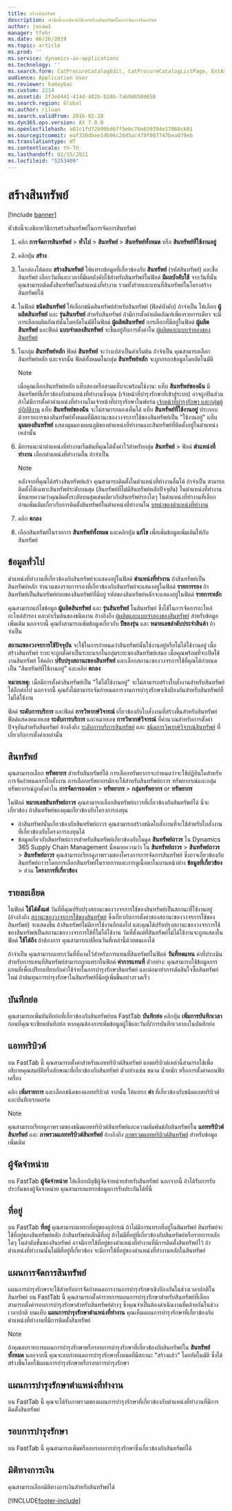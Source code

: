 ```yaml
---
title: สร้างสินทรัพย์
description: หัวข้อนี้จะอธิบายวิธีการสร้างสินทรัพย์ในการจัดการสินทรัพย์
author: josaw1
manager: tfehr
ms.date: 06/26/2019
ms.topic: article
ms.prod: ''
ms.service: dynamics-ax-applications
ms.technology: ''
ms.search.form: CatProcureCatalogEdit, CatProcureCatalogListPage, EntAssetObjectTableCopyStructure, EntAssetObjectTableCreate
audience: Application User
ms.reviewer: kamaybac
ms.custom: 2214
ms.assetid: 2f3e0441-414d-402b-b28b-7ab0d650d658
ms.search.region: Global
ms.author: riluan
ms.search.validFrom: 2016-02-28
ms.dyn365.ops.version: AX 7.0.0
ms.openlocfilehash: a01c1fd72b96bd6ff5e6c76e659394e17060c681
ms.sourcegitcommit: eaf330dbee1db96c20d5ac479f007747bea079eb
ms.translationtype: HT
ms.contentlocale: th-TH
ms.lasthandoff: 02/15/2021
ms.locfileid: "5253409"
---
```

# <a name="create-an-asset"></a>สร้างสินทรัพย์

[!include [banner](../../includes/banner.md)]

 

หัวข้อนี้จะอธิบายวิธีการสร้างสินทรัพย์ในการจัดการสินทรัพย์

1. คลิก **การจัดการสินทรัพย์** > **ทั่วไป** > **สินทรัพย์** > **สินทรัพย์ทั้งหมด** หรือ **สินทรัพย์ที่ใช้งานอยู่**
2. คลิกปุ่ม **สร้าง**
3. ในกล่องโต้ตอบ **สร้างสินทรัพย์** ให้แทรกข้อมูลที่เกี่ยวข้องกับ **สินทรัพย์** (รหัสสินทรัพย์) และชื่อสินทรัพย์ เลือกวันที่และเวลาที่มีผลบังคับใช้สำหรับสินทรัพย์ในฟิลด์ **มีผลบังคับใช้** จากวันที่นั้น คุณสามารถติดตั้งสินทรัพย์ในตำแหน่งที่ทำงาน รวมทั้งย้ายและแทนที่สินทรัพย์ในโครงสร้างสินทรัพย์ได้
4. ในฟิลด์ **ชนิดสินทรัพย์** ให้เลือกชนิดสินทรัพย์สำหรับสินทรัพย์ (ฟิลด์บังคับ) ถ้าจำเป็น ให้เลือก **ผู้ผลิตสินทรัพย์** และ **รุ่นสินทรัพย์** สำหรับสินทรัพย์ ถ้ามีการตั้งค่าผลิตภัณฑ์เพียงรายการเดียว จะมีการเลือกผลิตภัณฑ์นั้นโดยอัตโนมัติในฟิลด์ **ผู้ผลิตสินทรัพย์** การเลือกที่มีอยู่ในฟิลด์ **ผู้ผลิตสินทรัพย์** และฟิลด์ **แบบจำลองสินทรัพย์** จะขึ้นอยู่กับการตั้งค่าใน [ผู้ผลิตและแบบจำลองของสินทรัพย์](../setup-for-objects/product-and-model.md)
5. ในกลุ่ม **สินทรัพย์หลัก** ฟิลด์ **สินทรัพย์** จะว่างเปล่าเป็นค่าเริ่มต้น ถ้าจำเป็น คุณสามารถเลือกสินทรัพย์หลัก และจากนั้น ฟิลด์ทั้งหมดในกลุ่ม **สินทรัพย์หลัก** จะถูกกรอกข้อมูลโดยอัตโนมัติ
    >[!NOTE]  
    >เมื่อคุณเลือกสินทรัพย์หลัก แท็บสองหรือสามแท็บจะพร้อมใช้งาน: แท็บ **สินทรัพย์ของฉัน** มีสินทรัพย์ที่เกี่ยวข้องกับตำแหน่งที่ทำงานซึ่งคุณ (เจ้าหน้าที่บำรุงรักษาที่เข้าสู่ระบบ) อาจถูกปันส่วน ถ้าไม่มีการตั้งค่าตำแหน่งที่ทำงานในเจ้าหน้าที่บำรุงรักษาในฟอร์ม [เจ้าหน้าที่บำรุงรักษา และกลุ่มผู้ปฎิบัติงาน](../setup-for-objects/workers-and-worker-groups.md) แท็บ **สินทรัพย์ของฉัน** จะไม่สามารถมองเห็นได้ แท็บ **สินทรัพย์ที่ใช้งานอยู่** ประกอบด้วยรายการของสินทรัพย์ทั้งหมดที่มีสถานะของวงจรการใช้ของสินทรัพย์เป็น "ใช้งานอยู่" แท็บ **มุมมองสินทรัพย์** แสดงมุมมองแผนภูมิของตำแหน่งที่ทำงานและสินทรัพย์ที่ติดตั้งอยู่ในตำแหน่งเหล่านั้น

6. มีการแนะนำตำแหน่งที่ทำงานเริ่มต้นที่คุณได้ตั้งค่าไว้สำหรับกลุ่ม **สินทรัพย์** > ฟิลด์ **ตำแหน่งที่ทำงาน** เลือกตำแหน่งที่ทำงานอื่น ถ้าจำเป็น

    >[!NOTE]
    >หลังจากที่คุณได้สร้างสินทรัพย์แล้ว คุณสามารถติดตั้งในตำแหน่งที่ทำงานอื่นได้ ถ้าจำเป็น สามารถติดตั้งได้เฉพาะสินทรัพย์ระดับบนสุด (สินทรัพย์ที่ไม่มีสินทรัพย์หลักปัจจุบัน) ในตำแหน่งที่ทำงาน นี่หมายความว่าคุณติดตั้งระดับบนสุดเช่นเดียวกับสินทรัพย์รองใดๆ ในตำแหน่งที่ทำงานที่เลือก อ่านเพิ่มเติมเกี่ยวกับการติดตั้งสินทรัพย์ในตำแหน่งที่ทำงานใน [บทนำของตำแหน่งที่ทำงาน](../functional-locations/introduction-to-functional-locations.md)

7. คลิก **ตกลง**
8. เลือกสินทรัพย์ในรายการ **สินทรัพย์ทั้งหมด** และคลิกปุ่ม **แก้ไข** เพื่อเพิ่มข้อมูลเพิ่มเติมให้กับสินทรัพย์

## <a name="general-information"></a>ข้อมูลทั่วไป

ตำแหน่งที่ทำงานที่เกี่ยวข้องกับสินทรัพย์จะแสดงอยู่ในฟิลด์ **ตำแหน่งที่ทำงาน** ถ้าสินทรัพย์เป็นสินทรัพย์หลัก จำนวนของรายการรองที่เกี่ยวข้องกับสินทรัพย์จะแสดงอยู่ในฟิลด์ **รายการรอง** ถ้าสินทรัพย์เป็นสินทรัพย์ย่อยของสินทรัพย์ที่มีอยู่ รหัสของสินทรัพย์หลักจะแสดงอยู่ในฟิลด์ **รายการหลัก**

คุณสามารถแก้ไขข้อมูล **ผู้ผลิตสินทรัพย์** และ **รุ่นสินทรัพย์** ในสินทรัพย์ ซึ่งใช้ในการจัดการอะไหล่ อะไหล่สำรอง และค่าเริ่มต้นของชนิดงาน อ้างอิงถึง [ผู้ผลิตและแบบจำลองของสินทรัพย์](../setup-for-objects/product-and-model.md) สำหรับข้อมูลเพิ่มเติม นอกจากนี้ คุณยังสามารถเพิ่มข้อมูลเกี่ยวกับ **ปีของรุ่น** และ **หมายเลขลำดับประจำสินค้า** ถ้าจำเป็น

**สถานะของวงจรการใช้ปัจจุบัน** จะใช้ในการกำหนดว่าสินทรัพย์นั้นใช้งานอยู่หรือไม่ได้ใช้งานอยู่ เมื่อสร้างสินทรัพย์ ระยะจะถูกตั้งค่าเป็นระยะแรกในกลุ่มระยะของสินทรัพย์เสมอ เมื่อคุณพร้อมที่จะเปิดใช้งานสินทรัพย์ ให้คลิก **ปรับปรุงสถานะของสินทรัพย์** และเลือกสถานะของวงจรการใช้ที่คุณได้กำหนดเป็น "สินทรัพย์ที่ใช้งานอยู่" และคลิก **ตกลง**

**หมายเหตุ:** เมื่อมีการตั้งค่าสินทรัพย์เป็น "ไม่ได้ใช้งานอยู่" จะไม่สามารถสร้างใบสั่งงานสำหรับสินทรัพย์ได้อีกต่อไป นอกจากนี้ คุณยังไม่สามารถจัดกำหนดการงานการบำรุงรักษาเชิงป้องกันสำหรับสินทรัพย์ที่ไม่ได้ใช้งาน

ฟิลด์ **ระดับการบริการ** และฟิลด์ **การวิพากษ์วิจารณ์** เกี่ยวข้องกับใบสั่งงานที่สร้างขึ้นสำหรับสินทรัพย์ ฟิลด์แสดงหมายเลข **ระดับการบริการ** และหมายเลข **การวิพากษ์วิจารณ์** ที่คำนวณสำหรับการตั้งค่าปัจจุบันสำหรับสินทรัพย์ อ้างอิงถึง [ระดับการบริการสินทรัพย์](../setup-for-objects/object-priorities.md) และ [ชนิดการวิพากษ์วิจารณ์สินทรัพย์](../setup-for-objects/object-criticalities.md) ที่เกี่ยวกับการตั้งค่าเหล่านั้น

## <a name="asset"></a>สินทรัพย์

คุณสามารถเลือก **ทรัพยากร** สำหรับสินทรัพย์ได้ การเลือกทรัพยากรจะกำหนดว่าจะใช้ปฏิทินใดสำหรับการจัดกำหนดการใบสั่งงาน การเลือกทรัพยากรมักจะใช้สำหรับสินทรัพย์ถาวร ทรัพยากรณ์และกลุ่มทรัพยากรณ์ถูกตั้งค่าใน **การจัดการองค์กร** > **ทรัพยากร** > **กลุ่มทรัพยากร** or **ทรัพยากร**

ในฟิลด์ **หมายเลขสินทรัพย์ถาวร** คุณสามารถเลือกสินทรัพย์ถาวรที่เกี่ยวข้องกับสินทรัพย์ได้ นี่จะเกี่ยวข้อง ถ้าสินทรัพย์ของคุณเกี่ยวข้องกับโครงการลงทุน

- ถ้าสินทรัพย์นั้นเกี่ยวข้องกับสินทรัพย์ถาวร คุณสามารถสร้างชนิดใบสั่งงานที่จะใช้สำหรับใบสั่งงานที่เกี่ยวข้องกับโครงการลงทุนได้ 
- ข้อมูลเกี่ยวกับสินทรัพย์ถาวรสำหรับสินทรัพย์เกี่ยวข้องกับโมดูล **สินทรัพย์ถาวร** ใน Dynamics 365 Supply Chain Management นี่หมายความว่า ใน **สินทรัพย์ถาวร** > **สินทรัพย์ถาวร** > **สินทรัพย์ถาวร** คุณสามารถเรียกดูภาพรวมของโครงการการจัดการสินทรัพย์ ซึ่งอาจเกี่ยวข้องกับสินทรัพย์ถาวรโดยการเลือกสินทรัพย์ในรายการและการดูเนื้อหาในบานหน้าต่าง **ข้อมูลที่เกี่ยวข้อง** > ส่วน **โครงการที่เกี่ยวข้อง**


## <a name="details"></a>รายละเอียด

ในฟิลด์ **ใช้ได้ตั้งแต่** วันที่ที่คุณปรับปรุงสถานะของวงจรการใช้ของสินทรัพย์เป็นสถานะที่ใช้งานอยู่ (อ้างอิงถึง [สถานะของวงจรการใช้ของสินทรัพย์](../setup-for-objects/object-stages.md) ซึ่งเกี่ยวกับการตั้งค่าของสถานะของวงจรการใช้ของสินทรัพย์) จะแสดงขึ้น ถ้าสินทรัพย์ไม่มีการใช้งานอีกต่อไป และคุณได้ปรับปรุงสถานะของวงจรการใช้ของสินทรัพย์เป็นสถานะของวงจรการใช้ที่ไม่ได้ใช้งาน วันที่ตั้งแต่ที่สินทรัพย์ไม่ได้ใช้งานจะถูกแสดงในฟิลด์ **ใช้ได้ถึง** ถ้าต้องการ คุณสามารถเปลี่ยนวันที่เหล่านี้ด้วยตนเองได้

ถ้าจำเป็น คุณสามารถแทรกวันที่ที่คาดไว้สำหรับการแทนที่สินทรัพย์ในฟิลด์ **วันที่ทดแทน** ค่าที่ประเมินสำหรับการแทนที่สินทรัพย์สามารถถูกแทรกในฟิลด์ **ค่าการแทนที่** ตัวอย่าง: คุณสามารถใช้ข้อมูลการแทนที่เพื่อเปรียบเทียบกับค่าใช้จ่ายในการบำรุงรักษาสินทรัพย์ และต่อมาทำการตัดสินใจซื้อสินทรัพย์ใหม่ ถ้าต้นทุนการบำรุงรักษาในสินทรัพย์ที่มีอยู่เพิ่มขึ้นอย่างรวดเร็ว

## <a name="notes"></a>บันทึกย่อ

คุณสามารถเพิ่มบันทึกย่อที่เกี่ยวข้องกับสินทรัพย์บน FastTab **บันทึกย่อ** คลิกปุ่ม **เพิ่มการบันทึกเวลา** ก่อนที่คุณจะเขียนบันทึกย่อ หากคุณต้องการเพิ่มข้อมูลผู้ใช้และวันที่/การบันทึกเวลาลงในบันทึกย่อ

## <a name="attributes"></a>แอททริบิวต์

บน FastTab นี้ คุณสามารถตั้งค่าสำหรับแอททริบิวต์สินทรัพย์ แอตทริบิวต์เหล่านี้สามารถใช้เพื่ออธิบายคุณสมบัติหรือลักษณะที่เกี่ยวข้องกับสินทรัพย์ ตัวอย่างเช่น ขนาด น้ำหนัก หรือการตั้งค่าคอนฟิกเครื่อง

คลิก **เพิ่มรายการ** และเลือกชนิดของแอททริบิวต์ จากนั้น ให้แทรก **ค่า** ที่เกี่ยวข้องกับชนิดแอตทริบิวต์ และบันทึกเรกคอร์ด

>[!NOTE] 
>คุณสามารถเรียกดูภาพรวมของชนิดแอททริบิวต์สินทรัพย์และความสัมพันธ์กับสินทรัพย์ใน **แอททริบิวต์สินทรัพย์** และ **ภาพรวมแอททริบิวต์สินทรัพย์** อ้างอิงถึง [ภาพรวมแอททริบิวต์สินทรัพย์](../objects/object-specification-overview.md) สำหรับข้อมูลเพิ่มเติม

## <a name="vendor"></a>ผู้จัดจำหน่าย

บน FastTab **ผู้จัดจำหน่าย** ให้เลือกบัญชีผู้จัดจำหน่ายสำหรับสินทรัพย์ นอกจากนี้ ถ้าได้รับการรับประกันของผู้จัดจำหน่าย คุณสามารถแทรกข้อมูลการรับประกันได้ที่นี่

## <a name="address"></a>ที่อยู่

บน FastTab **ที่อยู่** คุณสามารถแทรกที่อยู่ของอุปกรณ์ ถ้าไม่มีการแทรกที่อยู่ในสินทรัพย์ สินทรัพย์จะใช้ที่อยู่ของสินทรัพย์หลัก ถ้าสินทรัพย์หลักมีที่อยู่ ถ้าไม่มีที่อยู่ที่เกี่ยวข้องกับสินทรัพย์หรือรายการหลักใดๆ ในลำดับชั้นของสินทรัพย์ อาจมีการใช้ที่อยู่ของตำแหน่งที่ทำงานที่มีการติดตั้งสินทรัพย์ไว้ ถ้าตำแหน่งที่ทำงานนั้นไม่มีที่อยู่ที่เกี่ยวข้อง จะมีการใช้ที่อยู่ของตำแหน่งที่ทำงานหลักในสินทรัพย์

## <a name="asset-management-plans"></a>แผนการจัดการสินทรัพย์

แผนการบำรุงรักษาจะใช้สำหรับการจัดกำหนดการงานการบำรุงรักษาเชิงป้องกันในช่วงเวลาปกติในสินทรัพย์ บน FastTab นี้ คุณสามารถตั้งค่ารายการแผนการบำรุงรักษาสำหรับสินทรัพย์ที่เลือก สามารถตั้งค่ารอบการบำรุงรักษาสำหรับสินทรัพย์ต่างๆ ซึ่งคุณจำเป็นต้องดำเนินงานที่คล้ายกันในช่วงเวลาปกติ บนแท็บ **แผนการบำรุงรักษาตำแหน่งที่ทำงาน** คุณเห็นแผนการบำรุงรักษาที่เกี่ยวข้องกับตำแหน่งที่ทำงานที่มีการติดตั้งสินทรัพย์

>[!NOTE]
>ถ้าคุณลบรายการแผนการบำรุงรักษาหรือรอบการบำรุงรักษาที่เกี่ยวข้องกับสินทรัพย์ใน **สินทรัพย์ทั้งหมด** นอกจากนี้ คุณจะลบกำหนดการบำรุงรักษาทั้งหมดที่มีสถานะ "สร้างแล้ว" โดยอัตโนมัติ ซึ่งได้สร้างขึ้นโดยใช้แผนการบำรุงรักษาหรือรอบการบำรุงรักษา

## <a name="functional-location-maintenance-plans"></a>แผนการบำรุงรักษาตำแหน่งที่ทำงาน

บน FastTab นี้ คุณจะได้รับภาพรวมของแผนการบำรุงรักษาที่เกี่ยวข้องกับตำแหน่งที่ทำงานที่มีการติดตั้งสินทรัพย์

## <a name="maintenance-rounds"></a>รอบการบำรุงรักษา

บน FastTab นี้ คุณสามารถเพิ่มหรือลบรอบการบำรุงรักษาซึ่งเกี่ยวข้องกับสินทรัพย์ได้

## <a name="financial-dimensions"></a>มิติทางการเงิน

คุณสามารถเลือกมิติทางการเงินสำหรับสินทรัพย์ได้


[!INCLUDE[footer-include](../../../includes/footer-banner.md)]